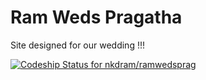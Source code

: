 # Ram Weds Pragatha

Site designed for our wedding !!!

[ ![Codeship Status for nkdram/ramwedsprag](https://codeship.com/projects/6899d050-8423-0134-4611-12c4a3847234/status?branch=master)](https://codeship.com/projects/183078)

